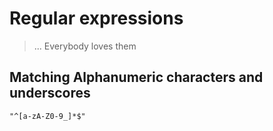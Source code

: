 # Regular expressions
> ... Everybody loves them
## Matching Alphanumeric characters and underscores
`"^[a-zA-Z0-9_]*$"`
